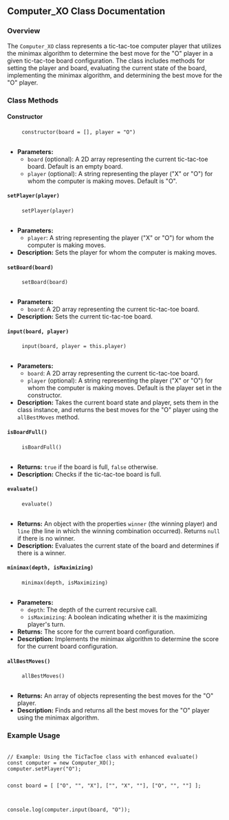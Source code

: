 <body>
  <h2>Computer_XO Class Documentation</h2>
  <h3>Overview</h3>
  <p>The <code>Computer_XO</code> class represents a tic-tac-toe computer player that utilizes the minimax algorithm to determine the best move for the "O" player in a given tic-tac-toe board configuration. The class includes methods for setting the player and board, evaluating the current state of the board, implementing the minimax algorithm, and determining the best move for the "O" player.</p>
  <h3>Class Methods</h3>
  <h4>Constructor</h4>
  <pre>
    <code>constructor(board = [], player = "O")</code>
  </pre>
  <ul>
    <li><strong>Parameters:</strong>
      <ul>
        <li><code>board</code> (optional): A 2D array representing the current tic-tac-toe board. Default is an empty board.</li>
        <li><code>player</code> (optional): A string representing the player ("X" or "O") for whom the computer is making moves. Default is "O".</li>
      </ul>
    </li>
  </ul>
  <h4><code>setPlayer(player)</code></h4>
  <pre>
    <code>setPlayer(player)</code>
  </pre>
  <ul>
    <li><strong>Parameters:</strong>
      <ul>
        <li><code>player</code>: A string representing the player ("X" or "O") for whom the computer is making moves.</li>
      </ul>
    </li>
    <li><strong>Description:</strong> Sets the player for whom the computer is making moves.</li>
  </ul>

  <h4><code>setBoard(board)</code></h4>
  <pre>
    <code>setBoard(board)</code>
  </pre>
  <ul>
    <li><strong>Parameters:</strong>
      <ul>
        <li><code>board</code>: A 2D array representing the current tic-tac-toe board.</li>
      </ul>
    </li>
    <li><strong>Description:</strong> Sets the current tic-tac-toe board.</li>
  </ul>
  <h4><code>input(board, player)</code></h4>
  <pre>
    <code>input(board, player = this.player)</code>
  </pre>
  <ul>
    <li><strong>Parameters:</strong>
      <ul>
        <li><code>board</code>: A 2D array representing the current tic-tac-toe board.</li>
        <li><code>player</code> (optional): A string representing the player ("X" or "O") for whom the computer is making moves. Default is the player set in the constructor.</li>
      </ul>
    </li>
    <li><strong>Description:</strong> Takes the current board state and player, sets them in the class instance, and returns the best moves for the "O" player using the <code>allBestMoves</code> method.</li>
  </ul>
  <h4><code>isBoardFull()</code></h4>
  <pre>
    <code>isBoardFull()</code>
  </pre>
  <ul>
    <li><strong>Returns:</strong> <code>true</code> if the board is full, <code>false</code> otherwise.</li>
    <li><strong>Description:</strong> Checks if the tic-tac-toe board is full.</li>
  </ul>
  <h4><code>evaluate()</code></h4>
  <pre>
    <code>evaluate()</code>
  </pre>
  <ul>
    <li><strong>Returns:</strong> An object with the properties <code>winner</code> (the winning player) and <code>line</code> (the line in which the winning combination occurred). Returns <code>null</code> if there is no winner.</li>
    <li><strong>Description:</strong> Evaluates the current state of the board and determines if there is a winner.</li>
  </ul>
  <h4><code>minimax(depth, isMaximizing)</code></h4>
  <pre>
    <code>minimax(depth, isMaximizing)</code>
  </pre>
  <ul>
    <li><strong>Parameters:</strong>
      <ul>
        <li><code>depth</code>: The depth of the current recursive call.</li>
        <li><code>isMaximizing</code>: A boolean indicating whether it is the maximizing player's turn.</li>
      </ul>
    </li>
    <li><strong>Returns:</strong> The score for the current board configuration.</li>
    <li><strong>Description:</strong> Implements the minimax algorithm to determine the score for the current board configuration.</li>
  </ul>
  <h4><code>allBestMoves()</code></h4>
  <pre>
    <code>allBestMoves()</code>
  </pre>
  <ul>
    <li><strong>Returns:</strong> An array of objects representing the best moves for the "O" player.</li>
    <li><strong>Description:</strong> Finds and returns all the best moves for the "O" player using the minimax algorithm.</li>
  </ul>
  <h3>Example Usage</h3>
  <pre>
    <code>
// Example: Using the TicTacToe class with enhanced evaluate()
const computer = new Computer_XO();
computer.setPlayer("O");

const board = [
  ["O", "", "X"],
  ["", "X", ""],
  ["O", "", ""]
];

console.log(computer.input(board, "O"));
    </code>
  </pre>
</body>
